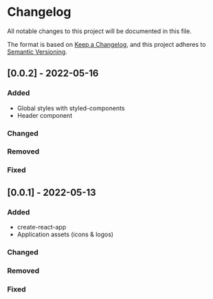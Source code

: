 # Changelog

All notable changes to this project will be documented in this file.

The format is based on [Keep a Changelog](https://keepachangelog.com/en/1.0.0/),
and this project adheres to [Semantic Versioning](https://semver.org/spec/v2.0.0.html).

## [0.0.2] - 2022-05-16

### Added

- Global styles with styled-components
- Header component

### Changed

### Removed

### Fixed

## [0.0.1] - 2022-05-13

### Added

- create-react-app
- Application assets (icons & logos)

### Changed

### Removed

### Fixed
